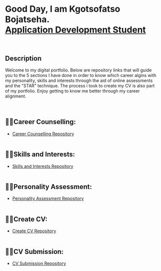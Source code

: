 <h1>Good Day, I am Kgotsofatso Bojatseha. <br/><a href="https://github.com/joshmadakor1">Application Development Student</a>
<br></br>

<h2>Description</h2>
Welcome to my digital portfolio. Below are repository links that will guide you to the 5 sections I have done in order to know which career algins with my personality, skills and interests through the aid of online assessments and the "STAR" technique. The process i took to create my CV is also part of my portfolio. 
Enjoy getting to know me better through my career alignment.
<br />
<br></br>


<h2>👨‍💻Career Counselling:</h2>

  - [Career Counselling Repository](https://github.com/Fats00/Career-Counselling)
 <br></br>
 
<h2>👨‍💻Skills and Interests:</h2>

  - [Skills and Interests Repository](https://github.com/Fats00/Skills-and-Interests)
    <br></br>
 
<h2>👨‍💻Personality Assessment:</h2>

  - [Personality Assessment Repository](https://github.com/Fats00/Personality-Assessment)
 <br></br>

 <h2>👨‍💻Create CV:</h2>
 
  - [Create CV Repository](https://github.com/Fats00/Create-CV)
    <br></br>
 
<h2>👨‍💻CV Submission:</h2>

- [CV Submission Repository](https://github.com/Fats00/CV-Submission/blob/main/README.md)
  <br></br>



